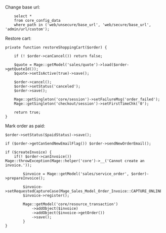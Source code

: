 Change base url:

        select * 
        from core_config_data 
        where path in ('web/unsecure/base_url', 'web/secure/base_url', 'admin/url/custom');

Restore cart:

    private function restoreShoppingCart($order) {

        if (! $order->canCancel()) return false;

        $quote = Mage::getModel('sales/quote')->load($order->getQuoteId());
        $quote->setIsActive(true)->save();

        $order->cancel();
        $order->setStatus('canceled');
        $order->save();

        Mage::getSingleton('core/session')->setFailureMsg('order_failed');
        Mage::getSingleton('checkout/session')->setFirstTimeChk('0');

        return true;
    }
    
Mark order as paid:

    $order->setStatus($paidStatus)->save();
    
    if ($order->getCanSendNewEmailFlag()) $order->sendNewOrderEmail();

    if ($createInvoice) {
        if(! $order->canInvoice()) Mage::throwException(Mage::helper('core')->__('Cannot create an invoice.'));

            $invoice = Mage::getModel('sales/service_order', $order)->prepareInvoice();

            $invoice->setRequestedCaptureCase(Mage_Sales_Model_Order_Invoice::CAPTURE_ONLINE);
            $invoice->register();

            Mage::getModel('core/resource_transaction')
                ->addObject($invoice)
                ->addObject($invoice->getOrder())
                ->save();
            }
    }
